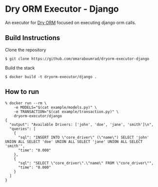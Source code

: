 # Dry ORM Executor - Django

An executor for [Dry ORM](http://github.com/omaraboumrad/dryorm)  focused on executing django orm calls.

## Build Instructions

Clone the repository

```shell
$ git clone https://github.com/omaraboumrad/dryorm-executor-django
```

Build the stack

```shell
$ docker build -t dryorm-executor/django .
```

## How to run

```shell
% docker run --rm \
    -e MODELS="$(cat example/models.py)" \
    -e TRANSACTION="$(cat example/transaction.py)" \
    dryorm-executor/django
{
  "output": "Available Drivers: ['john', 'doe', 'jane', 'smith']\n",
  "queries": [
    {
      "sql": "INSERT INTO \"core_driver\" (\"name\") SELECT 'john' UNION ALL SELECT 'doe' UNION ALL SELECT 'jane' UNION ALL SELECT 'smith'",
      "time": "0.000"
    },
    {
      "sql": "SELECT \"core_driver\".\"name\" FROM \"core_driver\"",
      "time": "0.000"
    }
  ]
}
```
